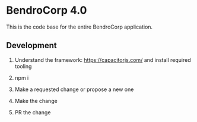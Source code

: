 # BendroCorp 4.0
This is the code base for the entire BendroCorp application.

## Development
1. Understand the framework: https://capacitorjs.com/ and install required tooling

2. npm i

3. Make a requested change or propose a new one

4. Make the change

5. PR the change
